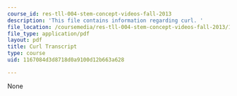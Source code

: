 ```yaml
---
course_id: res-tll-004-stem-concept-videos-fall-2013
description: 'This file contains information regarding curl. '
file_location: /coursemedia/res-tll-004-stem-concept-videos-fall-2013/1167084d3d8718d0a9100d12b663a628_MITRES_TLL-004F13_Curl.pdf
file_type: application/pdf
layout: pdf
title: Curl Transcript
type: course
uid: 1167084d3d8718d0a9100d12b663a628

---
```

None